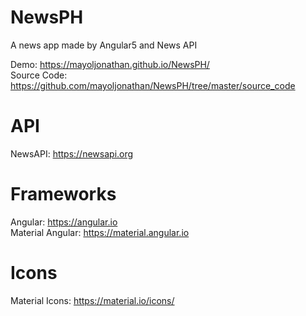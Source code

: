 # NewsPH
A news app made by Angular5 and News API

Demo: https://mayoljonathan.github.io/NewsPH/ <br>
Source Code: https://github.com/mayoljonathan/NewsPH/tree/master/source_code

# API
NewsAPI: https://newsapi.org

# Frameworks
Angular: https://angular.io <br>
Material Angular: https://material.angular.io

# Icons
Material Icons: https://material.io/icons/



